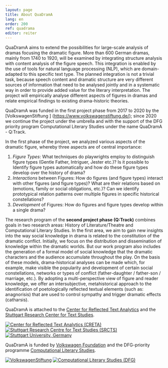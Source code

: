 ```yaml
---
layout: page
title: About QuaDramA
lang: en
order: 200
ref: quadrama
editor: reiter
---
```



QuaDramA aims to extend the possibilities for large-scale analysis of dramas focusing the dramatic figure. More than 600 German dramas, mainly from 1740 to 1920, will be examined by integrating structure analysis with content analysis of the figure speech. This integration is enabled by the use of tools for natural language processing (NLP), which are domain-adapted to this specific text type. The planned integration is not a trivial task, because speech content and dramatic structure are very different sources of information that need to be analysed jointly and in a systematic way in order to provide added value for the literary interpretation. The project will empirically analyse different aspects of figures in dramas and relate empirical findings to existing drama-historic theories. 

QuaDramA was funded in the first project phase from 2017 to 2020 by the [VolkswagenStiftung ] (https://www.volkswagenstiftung.de/); since 2020 we continue the project under the umbrella and with the support of the DFG priority program Computational Literary Studies under the name QuaDramA - Q:Track.

In the first phase of the project, we analyzed various aspects of the dramatic figure, whereby three aspects are of central importance:

1. *Figure Types*: What techniques do playwrights employ to distinguish figure types (Gentle Father, Intriguer, Jester etc.)? Is it possible to Identify figure types automatically and how do these figure types develop over the history of drama?
2. *Interactions* between Figures: How do figures (and figure types) interact with other figures (and figure types)? What are their relations based on (emotions, family or social obligations, etc.)? Can we identify prototypical relation patterns over multiple figures in specific historical constellations?
3. *Development* of Figures: How do figures and figure types develop within a single drama?

The research program of the **second project phase (Q:Track)** combines goals in two research areas: History of Literature/Theatre and Computational Literary Studies. In the first area, we aim to gain new insights into the way social knowledge in drama is related to the constitution of the dramatic conflict. Initially, we focus on the distribution and dissemination of knowledge within the dramatic worlds. But our work program also includes the generation of a formal model of social knowledge that the dramatic characters and the audience accumulate throughout the play. On the basis of these models, drama-historical analyses can be made which, for example, make visible the popularity and development of certain social constellations, networks or types of conflict (father-daughter / father-son / marriage, etc.). By adopting a multi-perspective view of figure and reader knowledge, we offer an intersubjective, metahistorical approach to the identification of poetologically reflected textual elements (such as: anagnorisis) that are used to control sympathy and trigger dramatic effects (catharsis).



QuaDramA is attached to the [Center for Reflected Text Analytics](http://www.creta.uni-stuttgart.de) and the [Stuttgart Research Center for Text Studies](http://www.ts.uni-stuttgart.de).

<div class="logoline">
  <a href="http://www.creta.uni-stuttgart.de"><img src="{{ site.url }}/assets/about/creta.png" alt="Center for Reflected Text Analytics (CRETA)" /></a>
  <a href="http://www.ts.uni-stuttgart.de/"><img src="{{ site.url }}/assets/about/SRCTS.png" alt="Stuttgart Research Centre for Text Studies (SRCTS)" /></a>
  <a href="http://www.uni-stuttgart.de"><img src="{{ site.url }}/assets/about/uni.en.png" alt="Stuttgart University, Germany"/></a>
</div>

QuaDramA is funded by <a href="https://www.volkswagenstiftung.de">Volkswagen Foundation</a> and the DFG-priority programme [Computational Literary Studies](https://dfg-spp-cls.github.io/home/).

<div class="logoline">
<a href="https://www.volkswagenstiftung.de"><img src="{{site.url}}/assets/about/vw.gif" alt="VolkswagenStiftung" /></a>
<a href="https://dfg-spp-cls.github.io/projects/"><img src="{{site.url}}/assets/about/CLS.jpg" alt="Computational Literary Studies (DFG)" /></a>
</div>

